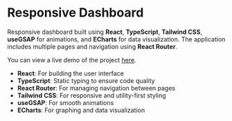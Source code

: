 # Responsive Dashboard

Responsive dashboard built using **React**, **TypeScript**, **Tailwind CSS**, **useGSAP** for animations, and **ECharts** for data visualization. The application includes multiple pages and navigation using **React Router**.

You can view a live demo of the project [here](https://dashboard-seven-bice.vercel.app/).

- **React**: For building the user interface
- **TypeScript**: Static typing to ensure code quality
- **React Router**: For managing navigation between pages
- **Tailwind CSS**: For responsive and utility-first styling
- **useGSAP**: For smooth animations
- **ECharts**: For graphing and data visualization

